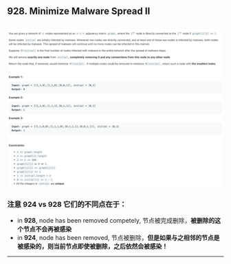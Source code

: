 ## 928. Minimize Malware Spread II
![](img/2024-06-15-17-00-45.png)
---

### 注意 924 vs 928 它们的不同点在于：

- in **928**, node has been removed competely, 节点被完成删除，**被删除的这个节点不会再被感染**
- in **924**, node has been removed, 节点被删除，**但是如果与之相邻的节点是被感染的，则当前节点即使被删除，之后依然会被感染！**
---




